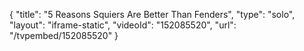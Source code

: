 {
    "title": "5 Reasons Squiers Are Better Than Fenders",
    "type": "solo",
    "layout": "iframe-static",
    "videoId": "152085520",
    "url": "\/tvpembed\/152085520"
}
